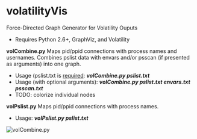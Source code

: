 # volatilityVis
Force-Directed Graph Generator for Volatility Ouputs
- Requires Python 2.6+, GraphViz, and Volatility

<b> volCombine.py</b>
Maps pid/ppid connections with process names and usernames.  Combines pslist data with envars and/or psscan (if presented as arguments) into one graph.
- Usage (pslist.txt is <u>required</u>:  <b><i>volCombine.py pslist.txt</i></b>
- Usage (with optional arguments):  <b><i>volCombine.py pslist.txt envars.txt psscan.txt</i></b>
- TODO:  colorize individual nodes

<b>volPslist.py</b>
Maps pid/ppid connections with process names.
- Usage:  <b><i>volPslist.py pslist.txt</i></b>

![volCombine.py](https://github.com/bonifield/volatilityVis/blob/master/combine-1495923844.png)
